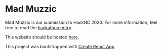 # Mad Muzzic

Mad Muzzic is our submission to HackNC 2020. For more information, feel free to read the [hackathon entry](https://devpost.com/software/mad-muzzic).

This website should be hosted [here](http://madmuzzic.lezh.io/).

This project was bootstrapped with [Create React App](https://github.com/facebook/create-react-app).

